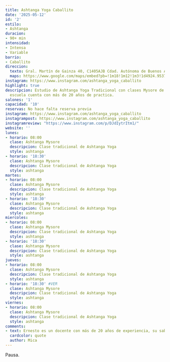 ```yaml
---
title: Ashtanga Yoga Caballito
date: '2025-05-12'
id: '2'
estilo:
- Ashtanga
duracion:
- 90+ min
intensidad:
- Intensa
- Variable
barrio:
- Caballito
direccion:
  texto: Gral. Martín de Gainza 40, C1405AJB Cdad. Autónoma de Buenos Aires
  maps: https://www.google.com/maps/embed?pb=!1m18!1m12!1m3!1d4924.9537827804015!2d-58.44802218744705!3d-34.62179217283499!2m3!1f0!2f0!3f0!3m2!1i1024!2i768!4f13.1!3m3!1m2!1s0x95bccba80002ddcd%3A0x9c373431e77ffd8d!2sAshtanga%20Yoga%20Caballito!5e1!3m2!1sen!2sar!4v1747098411515!5m2!1sen!2sar
instagram: https://www.instagram.com/ashtanga_yoga_caballito
highlight: true
descripcion: Estudio de Ashtanga Yoga Tradicional con clases Mysore de lunes a viernes. Ernesto Muñoz dueño y docente de la
  escuela cuenta con más de 20 años de practica.
salones: '1'
capacidad: '10'
reservas: No hace falta reserva previa
instagram: https://www.instagram.com/ashtanga_yoga_caballito
instagrampost: https://www.instagram.com/ashtanga_yoga_caballito
instagramreview: "https://www.instagram.com/p/DJdIytrItm1/"
website: ''
lunes:
- horario: 08:00
  clase: Ashtanga Mysore
  descripcion: Clase tradicional de Ashtanga Yoga
  style: ashtanga
- horario: '18:30'
  clase: Ashtanga Mysore
  descripcion: Clase tradicional de Ashtanga Yoga
  style: ashtanga
martes:
- horario: 08:00
  clase: Ashtanga Mysore
  descripcion: Clase tradicional de Ashtanga Yoga
  style: ashtanga
- horario: '18:30'
  clase: Ashtanga Mysore
  descripcion: Clase tradicional de Ashtanga Yoga
  style: ashtanga
miercoles:
- horario: 08:00
  clase: Ashtanga Mysore
  descripcion: Clase tradicional de Ashtanga Yoga
  style: ashtanga
- horario: '18:30'
  clase: Ashtanga Mysore
  descripcion: Clase tradicional de Ashtanga Yoga
  style: ashtanga
jueves:
- horario: 08:00
  clase: Ashtanga Mysore
  descripcion: Clase tradicional de Ashtanga Yoga
  style: ashtanga
- horario: '18:30' #VER
  clase: Ashtanga Mysore
  descripcion: Clase tradicional de Ashtanga Yoga
  style: ashtanga
viernes:
- horario: 08:00
  clase: Ashtanga Mysore
  descripcion: Clase tradicional de Ashtanga Yoga
  style: ashtanga
comments:
- text: Ernesto es un docente con más de 20 años de experiencia, su sabiduría se refleja en cada clase.
  cardcolor: quote
  author: Mica
---
```


Pausa.
